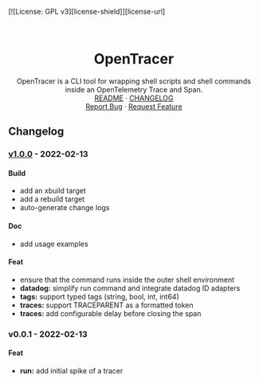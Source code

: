 <!-- PROJECT SHIELDS -->
<!--
*** https://www.markdownguide.org/basic-syntax/#reference-style-links
-->
[![License: GPL v3][license-shield]][license-url]
<!-- [![Issues][issues-shield]][issues-url] -->
<!-- [![Forks][forks-shield]][forks-url] -->
<!-- ![GitHub Contributors][contributors-shield] -->
<!-- ![GitHub Contributors Image][contributors-image-url] -->

<!-- PROJECT LOGO -->
<br />
<p align="center">
<h1 align="center">OpenTracer</h1>

<p align="center">
  OpenTracer is a CLI tool for wrapping shell scripts and shell commands inside an OpenTelemetry Trace and Span.
  <br />
  <a href="./README.md">README</a>
  ·
  <a href="./CHANGELOG.md"><string>CHANGELOG</string></a>
  <br />
  <a href="https://github.com/davidalpert/go-opentracer/issues">Report Bug</a>
  ·
  <a href="https://github.com/davidalpert/go-opentracer/issues">Request Feature</a>
</p>

## Changelog


<a name="v1.0.0"></a>
### [v1.0.0] - 2022-02-13
#### Build
- add an xbuild target
- add a rebuild target
- auto-generate change logs
#### Doc
- add usage examples
#### Feat
- ensure that the command runs inside the outer shell environment
- **datadog:** simplify run command and integrate datadog ID adapters
- **tags:** support typed tags (string, bool, int, int64)
- **traces:** support TRACEPARENT as a formatted token
- **traces:** add configurable delay before closing the span

<a name="v0.0.1"></a>
### v0.0.1 - 2022-02-13
#### Feat
- **run:** add initial spike of a tracer

[Unreleased]: https://github.com/davidalpert/go-opentracer/compare/v1.0.0...HEAD
[v1.0.0]: https://github.com/davidalpert/go-opentracer/compare/v0.0.1...v1.0.0
